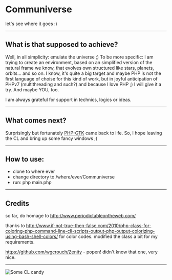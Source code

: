 # Communiverse
let's see where it goes :)


----
## What is that supposed to achieve?
Well, in all simplicity: emulate the universe ;) 
To be more specific: I am trying to create an environment, based on an simplified version of the natural frame we know, that evolves own structured like stars, planets, orbits... and so on. I know, it's quite a big target and maybe PHP is not the first language of choise for this kind of work, but in joyful anticipation of PHPv7 (multithreading and such?) and because I love PHP ;) I will give it a try. And maybe YOU, too. 

I am always grateful for support in technics, logics or ideas. 


----
## What comes next?
Surprisingly but fortunately [PHP-GTK](http://gtk.php.net/) came back to life. So, I hope leaving the CL and bring up some fancy windows ;) 

----
## How to use:
 - clone to where ever
 - change directory to /where/ever/Communiverse
 - run: php main.php


----
## Credits
so far, do homage to http://www.periodictableontheweb.com/

thanks to http://www.if-not-true-then-false.com/2010/php-class-for-coloring-php-command-line-cli-scripts-output-php-output-colorizing-using-bash-shell-colors/ for color codes. modified the class a bit for my requirements.

https://github.com/wgcrouch/Zenity - popen! didn't know that one, very nice.


----
![Some CL candy](http://myscipper.de/Communiverse.png)
